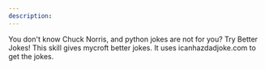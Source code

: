 ```yaml
---
description: 
---
```

You don't know Chuck Norris, and python jokes are not for you? Try Better Jokes!
This skill gives mycroft better jokes. It uses icanhazdadjoke.com to get the jokes.
